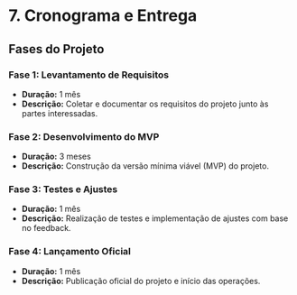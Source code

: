 # 7\. Cronograma e Entrega

## Fases do Projeto

### Fase 1: Levantamento de Requisitos
- **Duração:** 1 mês  
- **Descrição:** Coletar e documentar os requisitos do projeto junto às partes interessadas.

### Fase 2: Desenvolvimento do MVP
- **Duração:** 3 meses  
- **Descrição:** Construção da versão mínima viável (MVP) do projeto.

### Fase 3: Testes e Ajustes
- **Duração:** 1 mês  
- **Descrição:** Realização de testes e implementação de ajustes com base no feedback.

### Fase 4: Lançamento Oficial
- **Duração:** 1 mês  
- **Descrição:** Publicação oficial do projeto e início das operações.
